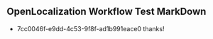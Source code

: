 ## OpenLocalization Workflow Test MarkDown
* 7cc0046f-e9dd-4c53-9f8f-ad1b991eace0 
thanks!<!--HONumber=Mar16_HO3-->
